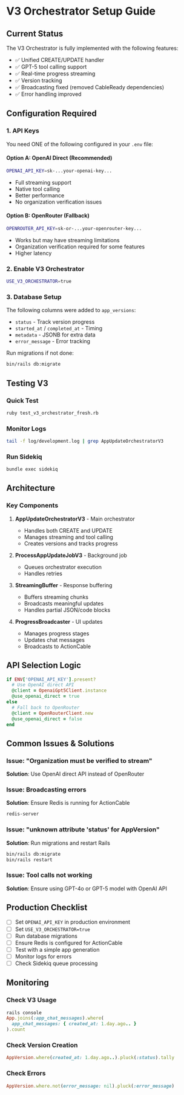 # V3 Orchestrator Setup Guide

## Current Status

The V3 Orchestrator is fully implemented with the following features:
- ✅ Unified CREATE/UPDATE handler
- ✅ GPT-5 tool calling support  
- ✅ Real-time progress streaming
- ✅ Version tracking
- ✅ Broadcasting fixed (removed CableReady dependencies)
- ✅ Error handling improved

## Configuration Required

### 1. API Keys

You need ONE of the following configured in your `.env` file:

#### Option A: OpenAI Direct (Recommended)
```bash
OPENAI_API_KEY=sk-...your-openai-key...
```
- Full streaming support
- Native tool calling
- Better performance
- No organization verification issues

#### Option B: OpenRouter (Fallback)
```bash
OPENROUTER_API_KEY=sk-or-...your-openrouter-key...
```
- Works but may have streaming limitations
- Organization verification required for some features
- Higher latency

### 2. Enable V3 Orchestrator

```bash
USE_V3_ORCHESTRATOR=true
```

### 3. Database Setup

The following columns were added to `app_versions`:
- `status` - Track version progress
- `started_at` / `completed_at` - Timing
- `metadata` - JSONB for extra data
- `error_message` - Error tracking

Run migrations if not done:
```bash
bin/rails db:migrate
```

## Testing V3

### Quick Test
```bash
ruby test_v3_orchestrator_fresh.rb
```

### Monitor Logs
```bash
tail -f log/development.log | grep AppUpdateOrchestratorV3
```

### Run Sidekiq
```bash
bundle exec sidekiq
```

## Architecture

### Key Components

1. **AppUpdateOrchestratorV3** - Main orchestrator
   - Handles both CREATE and UPDATE
   - Manages streaming and tool calling
   - Creates versions and tracks progress

2. **ProcessAppUpdateJobV3** - Background job
   - Queues orchestrator execution
   - Handles retries

3. **StreamingBuffer** - Response buffering
   - Buffers streaming chunks
   - Broadcasts meaningful updates
   - Handles partial JSON/code blocks

4. **ProgressBroadcaster** - UI updates
   - Manages progress stages
   - Updates chat messages
   - Broadcasts to ActionCable

## API Selection Logic

```ruby
if ENV['OPENAI_API_KEY'].present?
  # Use OpenAI direct API
  @client = OpenaiGpt5Client.instance
  @use_openai_direct = true
else
  # Fall back to OpenRouter
  @client = OpenRouterClient.new
  @use_openai_direct = false
end
```

## Common Issues & Solutions

### Issue: "Organization must be verified to stream"
**Solution**: Use OpenAI direct API instead of OpenRouter

### Issue: Broadcasting errors
**Solution**: Ensure Redis is running for ActionCable
```bash
redis-server
```

### Issue: "unknown attribute 'status' for AppVersion"
**Solution**: Run migrations and restart Rails
```bash
bin/rails db:migrate
bin/rails restart
```

### Issue: Tool calls not working
**Solution**: Ensure using GPT-4o or GPT-5 model with OpenAI API

## Production Checklist

- [ ] Set `OPENAI_API_KEY` in production environment
- [ ] Set `USE_V3_ORCHESTRATOR=true`
- [ ] Run database migrations
- [ ] Ensure Redis is configured for ActionCable
- [ ] Test with a simple app generation
- [ ] Monitor logs for errors
- [ ] Check Sidekiq queue processing

## Monitoring

### Check V3 Usage
```ruby
rails console
App.joins(:app_chat_messages).where(
  app_chat_messages: { created_at: 1.day.ago.. }
).count
```

### Check Version Creation
```ruby
AppVersion.where(created_at: 1.day.ago..).pluck(:status).tally
```

### Check Errors
```ruby
AppVersion.where.not(error_message: nil).pluck(:error_message)
```